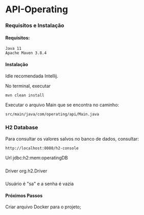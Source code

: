 # API-Operating

### Requisitos e Instalação 
#### Requisitos:
```cdm
Java 11
Apache Maven 3.8.4 
```
#### Instalação 
Idle recomendada Intellij.

No terminal, executar 
```cmd
mvn clean install 
```
Executar o arquivo Main que se encontra no caminho:
```cmd
src/main/java/com/operating/api/Main.java
```

### H2 Database
Para consultar os valores salvos no banco de dados, consultar:
```cmd
http://localhost:8080/h2-console
```
Url jdbc:h2:mem:operatingDB
#####
Driver org.h2.Driver
#####
Usuário é "sa" e a senha é vazia

#### Próximos Passos

Criar arquivo Docker para o projeto;

